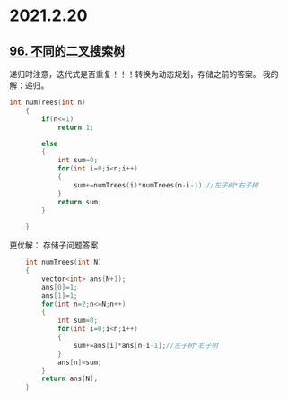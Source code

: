 2021.2.20
===========================
[96. 不同的二叉搜索树](https://leetcode-cn.com/problems/unique-binary-search-trees/)
------------------------------------
递归时注意，迭代式是否重复！！！转换为动态规划，存储之前的答案。
我的解：递归。
```c++
int numTrees(int n) 
    {
        if(n<=1)
            return 1;

        else
        {
            int sum=0;
            for(int i=0;i<n;i++)
            {
                sum+=numTrees(i)*numTrees(n-i-1);//左子树*右子树
            }
            return sum;
        }
        
    }
```
更优解：
存储子问题答案
```c++
    int numTrees(int N) 
    {
        vector<int> ans(N+1);
        ans[0]=1;
        ans[1]=1;
        for(int n=2;n<=N;n++)
        {
            int sum=0;
            for(int i=0;i<n;i++)
            {
                sum+=ans[i]*ans[n-i-1];//左子树*右子树
            }
            ans[n]=sum;
        }
        return ans[N];
    }
```